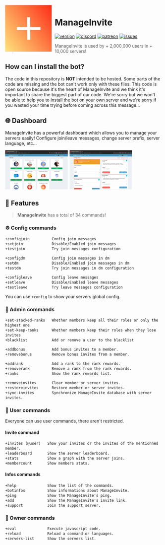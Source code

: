 <img width="150" height="150" style="float: left; margin: 0 10px 0 0;" alt="ManageInvite" src="./assets/logo.png">  

# ManageInvite
[![version](https://img.shields.io/github/package-json/v/Androz2091/ManageInvite?style=for-the-badge)](https://github.com/Androz2091/ManageInvite)
[![discord](https://img.shields.io/discord/638685268777500672?style=for-the-badge&color=7289DA&label=Discord)](https://discord.gg/v26Sqqs)
[![patreon](https://img.shields.io/endpoint.svg?url=https://shieldsio-patreon.herokuapp.com/Androz2091&style=for-the-badge)](https://patreon.com/Androz2091)
[![issues](https://img.shields.io/github/issues/Androz2091/ManageInvite?style=for-the-badge)](https://github.com/Androz2091/ManageInvite)

> ManageInvite is used by + 2,000,000 users in + 10,000 servers!

## How can I install the bot?

The code in this repository is **NOT** intended to be hosted. Some parts of the code are missing and the bot can't work only with these files. This code is open source because it's the heart of ManageInvite and we think it's important to share the biggest part of our code.
We're sorry but we won't be able to help you to install the bot on your own server and we're sorry if you wasted your time trying before coming across this message...

## 🌐 Dashboard

ManageInvite has a powerful dashboard which allows you to manage your servers easily! Configure join/leave messages, change server prefix, server language, etc...

<img src="./assets/selector.png" style="margin-right: 2px;width: 40%;" ></img>
<img src="./assets/manage.png" style="margin-right: 2px;width: 40%;" ></img>

## 💪 Features

> **ManageInvite** has a total of 34 commands!

### ⚙️ Config commands

```
+configjoin          Config join messages
+setjoin             Disable/Enabled join messages
+testjoin            Try join messages configuration
```


```
+configdm            Config join messages in dm
+setdm               Disable/Enabled join messages in dm
+testdm              Try join messages in dm configuration
```

```
+configleave         Config leave messages
+setleave            Disable/Enabled leave messages
+testleave           Try leave messages configuration
```

You can use `+config` to show your servers global config.

### 🔑 Admin commands

```
+set-stacked-ranks   Whether members keep all their roles or only the highest one
+set-keep-ranks      Whether members keep their roles when they lose invites
+blacklist           Add or remove a user to the blacklist
```

```
+addbonus            Add bonus invites to a member.
+removebonus         Remove bonus invites from a member.
```

```
+addrank             Add a rank to the rank rewards.
+removerank          Remove a rank from the rank rewards.
+ranks               Show the rank rewards list.
```

```
+removeinvites       Clear member or server invites.
+restoreinvites      Restore member or server invites.
+sync-invites        Synchronize ManageInvite database with server invites.
```

### 👤 User commands

Everyone can use user commands, there aren't restricted.

#### Invite command

```
+invites (@user)   Show your invites or the invites of the mentionned member.
+leaderboard       Show the server leaderboard.
+stats             Show a graph with the server joins.
+membercount       Show members stats.
```

#### Infos commands

```
+help              Show the list of the commands.
+botinfos          Show informations about ManageInvite.
+ping              Show the ManageInvite's ping.
+add               Show the ManageInvite's invite link.
+support           Join the support server.
```

### 👑 Owner commands

```
+eval              Execute javascript code.
+reload            Reload a command or languages.
+servers-list      Show the servers list.
```

